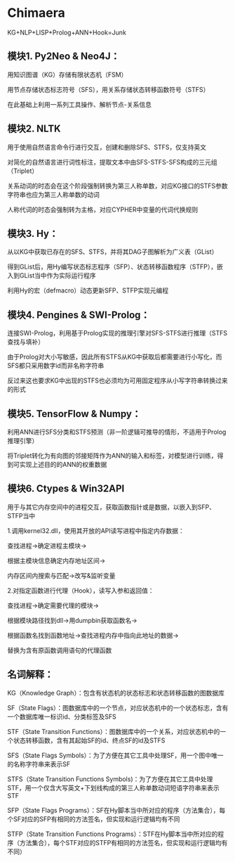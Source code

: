 # Chimaera
KG+NLP+LISP+Prolog+ANN+Hook=Junk

## 模块1. Py2Neo & Neo4J：
用知识图谱（KG）存储有限状态机（FSM）

用节点存储状态标志符号（SFS），用关系存储状态转移函数符号（STFS）

在此基础上利用一系列工具操作、解析节点-关系信息

## 模块2. NLTK
用于使用自然语言命令行进行交互，创建和删除SFS、STFS，仅支持英文

对简化的自然语言进行词性标注，提取文本中由SFS-STFS-SFS构成的三元组（Triplet）

关系动词的时态会在这个阶段强制转换为第三人称单数，对应KG接口的STFS参数字符串也应为第三人称单数的动词

人称代词的时态会强制转为主格，对应CYPHER中变量的代词代换规则

## 模块3. Hy：
从以KG中获取已存在的SFS、STFS，并将其DAG子图解析为广义表（GList）

得到GList后，用Hy编写状态标志程序（SFP）、状态转移函数程序（STFP），嵌入到GList当中作为实际运行程序

利用Hy的宏（defmacro）动态更新SFP、STFP实现元编程

## 模块4. Pengines & SWI-Prolog：
连接SWI-Prolog，利用基于Prolog实现的推理引擎对SFS-STFS进行推理（STFS查找与填补）

由于Prolog对大小写敏感，因此所有STFS从KG中获取后都需要进行小写化，而SFS都只采用数字id而非名称字符串

反过来这也要求KG中出现的STFS也必须均为可用固定程序从小写字符串转换过来的形式

## 模块5. TensorFlow & Numpy：
利用ANN进行SFS分类和STFS预测（非一阶逻辑可推导的情形，不适用于Prolog推理引擎）

将Triplet转化为有向图的邻接矩阵作为ANN的输入和标签，对模型进行训练，得到可实现上述目的的ANN的权重数据

## 模块6. Ctypes & Win32API
用于与其它内存空间中的进程交互，获取函数指针或是数据，以嵌入到SFP、STFP当中

1.调用kernel32.dll，使用其开放的API读写进程中指定内存数据：

查找进程->确定进程主模块->

根据主模块信息确定内存地址区间->

内存区间内搜索与匹配->改写&监听变量

2.对指定函数进行代理（Hook），读写入参和返回值：

查找进程->确定需要代理的模块->

根据模块路径找到dll->用dumpbin获取函数名->

根据函数名找到函数地址->查找进程内存中指向此地址的数据->

替换为含有原函数调用语句的代理函数

## 名词解释：
KG（Knowledge Graph）：包含有状态机的状态标志和状态转移函数的图数据库

SF（State Flags）：图数据库中的一个节点，对应状态机中的一个状态标志，含有一个数据库唯一标识id、分类标签及SFS

STF（State Transition Functions）：图数据库中的一个关系，对应状态机中的一个状态转移函数，含有其起始SF的id、终点SF的id及STFS

SFS（State Flags Symbols）：为了方便在其它工具中处理SF，用一个图中唯一的名称字符串来表示SF

STFS（State Transition Functions Symbols)：为了方便在其它工具中处理STF，用一个仅含大写英文+下划线构成的第三人称单数动词短语字符串来表示STF

SFP（State Flags Programs）：SF在Hy脚本当中所对应的程序（方法集合），每个SF对应的SFP有相同的方法签名，但实现和运行逻辑均有不同

STFP（State Transition Functions Programs）：STF在Hy脚本当中所对应的程序（方法集合），每个STF对应的STFP有相同的方法签名，但实现和运行逻辑均有不同）